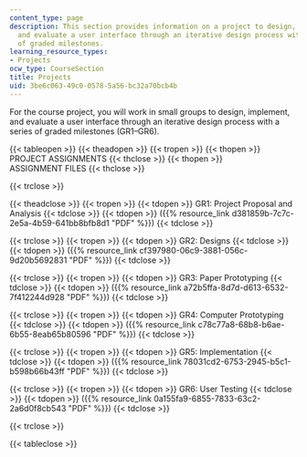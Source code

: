 ```yaml
---
content_type: page
description: This section provides information on a project to design, implement,
  and evaluate a user interface through an iterative design process with a series
  of graded milestones.
learning_resource_types:
- Projects
ocw_type: CourseSection
title: Projects
uid: 3be6c063-49c0-0578-5a56-bc32a70bcb4b
---
```


For the course project, you will work in small groups to design, implement, and evaluate a user interface through an iterative design process with a series of graded milestones (GR1–GR6).

{{< tableopen >}}
{{< theadopen >}}
{{< tropen >}}
{{< thopen >}}
PROJECT ASSIGNMENTS
{{< thclose >}}
{{< thopen >}}
ASSIGNMENT FILES
{{< thclose >}}

{{< trclose >}}

{{< theadclose >}}
{{< tropen >}}
{{< tdopen >}}
GR1: Project Proposal and Analysis
{{< tdclose >}}
{{< tdopen >}}
({{% resource_link d381859b-7c7c-2e5a-4b59-641bb8bfb8d1 "PDF" %}})
{{< tdclose >}}

{{< trclose >}}
{{< tropen >}}
{{< tdopen >}}
GR2: Designs
{{< tdclose >}}
{{< tdopen >}}
({{% resource_link cf397980-06c9-3881-056c-9d20b5692831 "PDF" %}})
{{< tdclose >}}

{{< trclose >}}
{{< tropen >}}
{{< tdopen >}}
GR3: Paper Prototyping
{{< tdclose >}}
{{< tdopen >}}
({{% resource_link a72b5ffa-8d7d-d613-6532-7f412244d928 "PDF" %}})
{{< tdclose >}}

{{< trclose >}}
{{< tropen >}}
{{< tdopen >}}
GR4: Computer Prototyping
{{< tdclose >}}
{{< tdopen >}}
({{% resource_link c78c77a8-68b8-b6ae-6b55-8eab65b80596 "PDF" %}})
{{< tdclose >}}

{{< trclose >}}
{{< tropen >}}
{{< tdopen >}}
GR5: Implementation
{{< tdclose >}}
{{< tdopen >}}
({{% resource_link 78031cd2-6753-2945-b5c1-b598b66b43ff "PDF" %}})
{{< tdclose >}}

{{< trclose >}}
{{< tropen >}}
{{< tdopen >}}
GR6: User Testing
{{< tdclose >}}
{{< tdopen >}}
({{% resource_link 0a155fa9-6855-7833-63c2-2a6d0f8cb543 "PDF" %}})
{{< tdclose >}}

{{< trclose >}}

{{< tableclose >}}